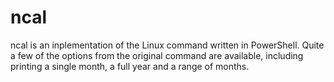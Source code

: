 # ncal

ncal is an inplementation of the Linux command written in PowerShell. Quite a few of the options from the original command are available, including printing a single month, a full year and a range of months. 
